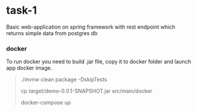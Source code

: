 # task-1

Basic web-application on spring framework with rest endpoint which returns simple data from postgres db 

### docker
To run docker you need to build .jar file, copy it to docker folder and launch app docker image.
 
> ./mvnw clean package -DskipTests
> 
> cp target/demo-0.0.1-SNAPSHOT.jar src/main/docker
> 
> docker-compose up